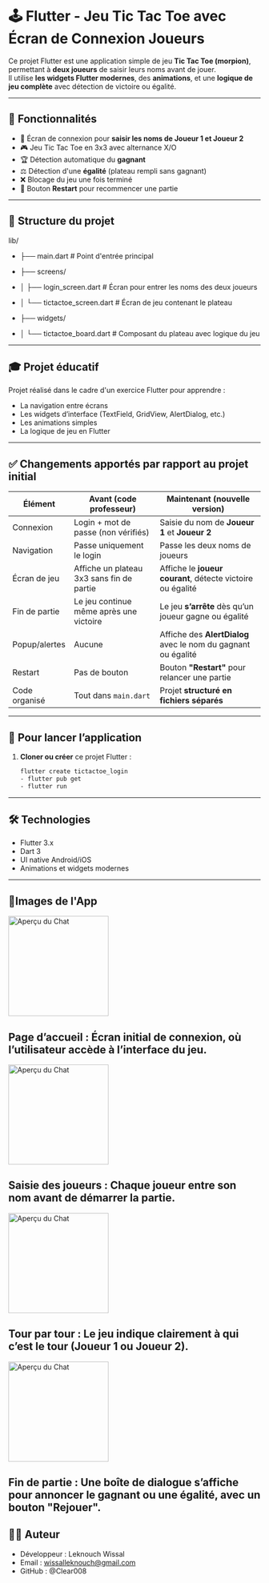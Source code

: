# 🕹️ Flutter - Jeu Tic Tac Toe avec Écran de Connexion Joueurs

Ce projet Flutter est une application simple de jeu **Tic Tac Toe (morpion)**, permettant à **deux joueurs** de saisir leurs noms avant de jouer.  
Il utilise **les widgets Flutter modernes**, des **animations**, et une **logique de jeu complète** avec détection de victoire ou égalité.

---

## 🎯 Fonctionnalités

- 👤 Écran de connexion pour **saisir les noms de Joueur 1 et Joueur 2**
- 🎮 Jeu Tic Tac Toe en 3x3 avec alternance X/O
- 🏆 Détection automatique du **gagnant**
- ⚖️ Détection d'une **égalité** (plateau rempli sans gagnant)
- ❌ Blocage du jeu une fois terminé
- 🔁 Bouton **Restart** pour recommencer une partie

---

## 🧱 Structure du projet

lib/
- ├── main.dart # Point d'entrée principal

- ├── screens/
- │ ├── login_screen.dart # Écran pour entrer les noms des deux joueurs
- │ └── tictactoe_screen.dart # Écran de jeu contenant le plateau

- ├── widgets/
- │ └── tictactoe_board.dart # Composant du plateau avec logique du jeu



---

## 🎓 Projet éducatif
Projet réalisé dans le cadre d'un exercice Flutter pour apprendre :
- La navigation entre écrans
- Les widgets d’interface (TextField, GridView, AlertDialog, etc.)
- Les animations simples
- La logique de jeu en Flutter

---
## ✅ Changements apportés par rapport au projet initial

| Élément              | Avant (code professeur)                                     | Maintenant (nouvelle version)                                   |
|----------------------|-------------------------------------------------------------|------------------------------------------------------------------|
| Connexion            | Login + mot de passe (non vérifiés)                        | Saisie du nom de **Joueur 1** et **Joueur 2**                   |
| Navigation           | Passe uniquement le login                                   | Passe les deux noms de joueurs                                  |
| Écran de jeu         | Affiche un plateau 3x3 sans fin de partie                   | Affiche le **joueur courant**, détecte victoire ou égalité      |
| Fin de partie        | Le jeu continue même après une victoire                     | Le jeu **s’arrête** dès qu’un joueur gagne ou égalité           |
| Popup/alertes        | Aucune                                                      | Affiche des **AlertDialog** avec le nom du gagnant ou égalité   |
| Restart              | Pas de bouton                                               | Bouton **"Restart"** pour relancer une partie                   |
| Code organisé        | Tout dans `main.dart`                                       | Projet **structuré en fichiers séparés**                        |

---

## 🚀 Pour lancer l’application

1. **Cloner ou créer** ce projet Flutter :
   ```bash
   flutter create tictactoe_login
   - flutter pub get
   - flutter run
   
---
## 🛠️ Technologies
- Flutter 3.x
- Dart 3
- UI native Android/iOS
- Animations et widgets modernes

---
## 📸Images de l'App

<img src="/images/Mainpage.png" alt="Aperçu du Chat" width="200" />

Page d’accueil : Écran initial de connexion, où l’utilisateur accède à l’interface du jeu.
--- 
<img src="/images/username.png" alt="Aperçu du Chat" width="200" />

Saisie des joueurs : Chaque joueur entre son nom avant de démarrer la partie.
---

<img src="/images/role.png" alt="Aperçu du Chat" width="200" />

Tour par tour : Le jeu indique clairement à qui c’est le tour (Joueur 1 ou Joueur 2).
--

<img src="/images/winner.png" alt="Aperçu du Chat" width="200" />

Fin de partie : Une boîte de dialogue s’affiche pour annoncer le gagnant ou une égalité, avec un bouton "Rejouer".
---

## 🧑‍💻 Auteur
- Développeur : Leknouch Wissal
- Email : wissalleknouch@gmail.com
- GitHub : @Clear008